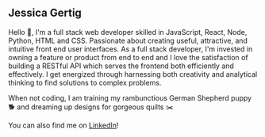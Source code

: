 ## Jessica Gertig 

Hello 👋, I'm a full stack web developer skilled in JavaScript, React, Node, Python, HTML and CSS. Passionate about creating useful, attractive, and intuitive front end user interfaces. As a full stack developer, I'm invested in owning a feature or product from end to end and I love the satisfaction of building a RESTful API which serves the frontend both efficiently and effectively. I get energized through harnessing both creativity and analytical thinking to find solutions to complex problems.

When not coding, I am training my rambunctious German Shepherd puppy 🐕   and dreaming up designs for gorgeous quilts ✂️

You can also find me on [LinkedIn](https://www.linkedin.com/in/jessica-gertig/)!


